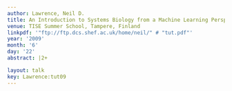 ```yaml
---
author: Lawrence, Neil D.
title: An Introduction to Systems Biology from a Machine Learning Perspective
venue: TISE Summer School, Tampere, Finland
linkpdf: '"ftp://ftp.dcs.shef.ac.uk/home/neil/" # "tut.pdf"'
year: '2009'
month: '6'
day: '22'
abstract: |2+

layout: talk
key: Lawrence:tut09
---
```

